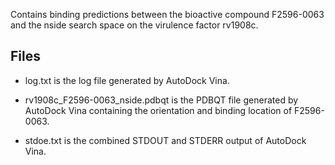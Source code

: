 Contains binding predictions between the bioactive compound F2596-0063 and the nside search space on the virulence factor rv1908c.

## Files

- log.txt is the log file generated by AutoDock Vina.

- rv1908c_F2596-0063_nside.pdbqt is the PDBQT file generated by AutoDock Vina containing the orientation and binding location of F2596-0063.

- stdoe.txt is the combined STDOUT and STDERR output of AutoDock Vina.

